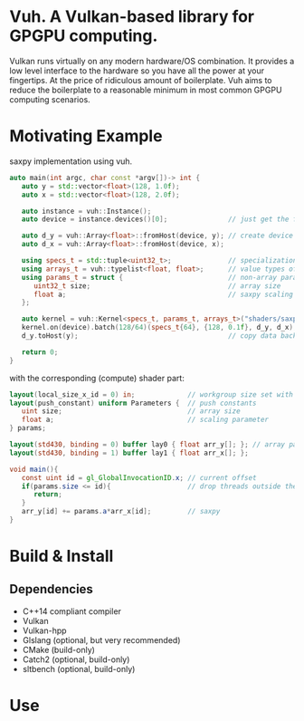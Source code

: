 # Vuh. A Vulkan-based library for GPGPU computing.
Vulkan runs virtually on any modern hardware/OS combination.
It provides a low level interface to the hardware so you have all the power at your fingertips.
At the price of ridiculous amount of boilerplate.
Vuh aims to reduce the boilerplate to a reasonable minimum in most common GPGPU computing scenarios.

# Motivating Example
saxpy implementation using vuh.
```c++
auto main(int argc, char const *argv[])-> int {
   auto y = std::vector<float>(128, 1.0f);
   auto x = std::vector<float>(128, 2.0f);

   auto instance = vuh::Instance();
   auto device = instance.devices()[0];               // just get the first compute-capable device

   auto d_y = vuh::Array<float>::fromHost(device, y); // create device array and copy data from host
   auto d_x = vuh::Array<float>::fromHost(device, x);

   using specs_t = std::tuple<uint32_t>;              // specialization constants. here it is the workgroup size
   using arrays_t = vuh::typelist<float, float>;      // value types of kernel array parameters
   using params_t = struct {                          // non-array parameters to kernel (push-constants), should mirror exactly the corresponding structure in the shader
      uint32_t size;                                  // array size
      float a;                                        // saxpy scaling parameter
   };

   auto kernel = vuh::Kernel<specs_t, params_t, arrays_t>("shaders/saxpy.spv"); // define the kernel by linking interface and spir-v implementation
   kernel.on(device).batch(128/64)(specs_t{64}, {128, 0.1f}, d_y, d_x); // run once, wait for completion
   d_y.toHost(y);                                     // copy data back to host

   return 0;
}
```
with the corresponding (compute) shader part:
```glsl
layout(local_size_x_id = 0) in;             // workgroup size set with specialization constant
layout(push_constant) uniform Parameters {  // push constants
   uint size;                               // array size
   float a;                                 // scaling parameter
} params;

layout(std430, binding = 0) buffer lay0 { float arr_y[]; }; // array parameters
layout(std430, binding = 1) buffer lay1 { float arr_x[]; };

void main(){
   const uint id = gl_GlobalInvocationID.x; // current offset
   if(params.size <= id){                   // drop threads outside the buffer
      return;
   }
   arr_y[id] += params.a*arr_x[id];         // saxpy
}
```

# Build & Install
## Dependencies
- C++14 compliant compiler
- Vulkan
- Vulkan-hpp
- Glslang (optional, but very recommended)
- CMake (build-only)
- Catch2 (optional, build-only)
- sltbench (optional, build-only)

# Use
